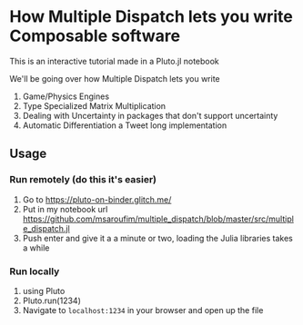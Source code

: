 # How Multiple Dispatch lets you write Composable software

This is an interactive tutorial made in a Pluto.jl notebook

We'll be going over how Multiple Dispatch lets you write
1. Game/Physics Engines
2. Type Specialized Matrix Multiplication
3. Dealing with Uncertainty in packages that don't support uncertainty
4. Automatic Differentiation a Tweet long implementation

## Usage

### Run remotely (do this it's easier)
1. Go to https://pluto-on-binder.glitch.me/
2. Put in my notebook url https://github.com/msaroufim/multiple_dispatch/blob/master/src/multiple_dispatch.jl
3. Push enter and give it a a minute or two, loading the Julia libraries takes a while

### Run locally

1. using Pluto
2. Pluto.run(1234)
3. Navigate to ```localhost:1234``` in your browser and open up the file


